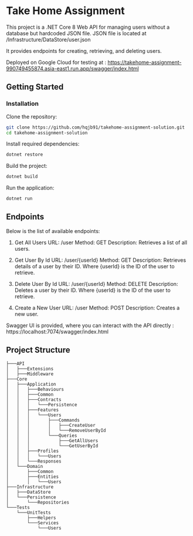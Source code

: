 ﻿# Take Home Assignment

This project is a .NET Core 8 Web API for managing users without a database but hardcoded JSON file. 
JSON file is located at /Infrastructure/DataStore/user.json

It provides endpoints for creating, retrieving, and deleting users. 

Deployed on Google Cloud for testing at : https://takehome-assignment-990749455874.asia-east1.run.app/swagger/index.html

## Getting Started

### Installation

Clone the repository:

```bash
git clone https://github.com/hqjb91/takehome-assignment-solution.git
cd takehome-assignment-solution
```

Install required dependencies:

```bash
dotnet restore
```

Build the project:

```bash
dotnet build
```

Run the application:

```bash
dotnet run
```

## Endpoints

Below is the list of available endpoints:

1. Get All Users
URL: /user
Method: GET
Description: Retrieves a list of all users.

2. Get User By Id
URL: /user/{userId}
Method: GET
Description: Retrieves details of a user by their ID. Where {userId} is the ID of the user to retrieve.


3. Delete User By Id
URL: /user/{userId}
Method: DELETE
Description: Deletes a user by their ID. Where {userId} is the ID of the user to retrieve.

4. Create a New User
URL: /user
Method: POST
Description: Creates a new user.

Swagger UI is provided, where you can interact with the API directly :
https://localhost:7074/swagger/index.html

## Project Structure

```
├───API
│   ├───Extensions
│   ├───Middleware
├───Core
│   ├───Application
│   │   ├───Behaviours
│   │   ├───Common
│   │   ├───Contracts
│   │   │   └───Persistence
│   │   ├───Features
│   │   │   └───Users
│   │   │       ├───Commands
│   │   │       │   ├───CreateUser
│   │   │       │   └───RemoveUserById
│   │   │       └───Queries
│   │   │           ├───GetAllUsers
│   │   │           └───GetUserById
│   │   ├───Profiles
│   │   │   └───Users
│   │   └───Responses
│   └───Domain
│       ├───Common
│       ├───Entities
│       │   └───Users
├───Infrastructure
│   ├───DataStore
│   └───Persistence
│       └───Repositories
└───Tests
    └───UnitTests
        ├───Helpers
        └───Services
            └───Users
```